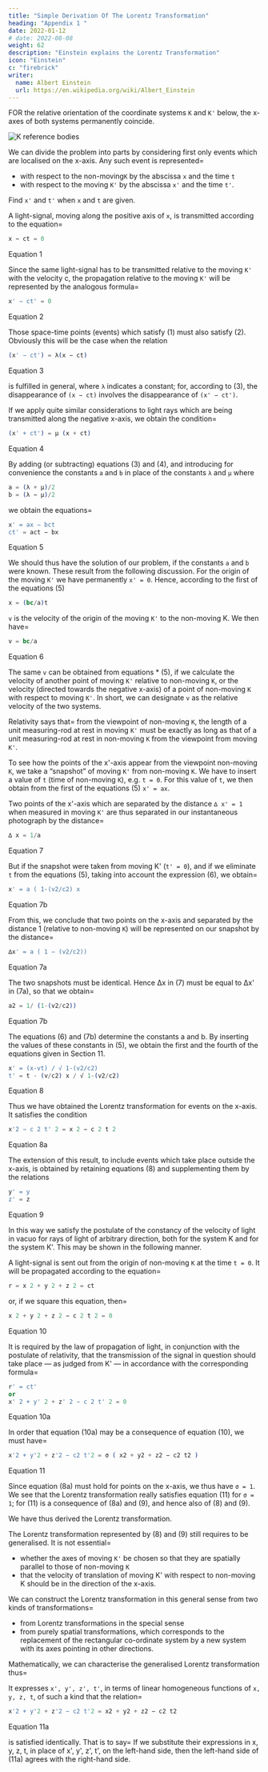 ```yaml
---
title: "Simple Derivation Of The Lorentz Transformation"
heading: "Appendix 1 "
date: 2022-01-12
# date: 2022-08-08
weight: 62
description: "Einstein explains the Lorentz Transformation"
icon: "Einstein"
c: "firebrick"
writer:
  name: Albert Einstein
  url: https://en.wikipedia.org/wiki/Albert_Einstein
---
```




FOR the relative orientation of the coordinate systems `K` and `K'` below, the x-axes of both systems permanently coincide. 

![K reference bodies](/graphics/physics/trans.png)


We can divide the problem into parts by considering first only events which are localised on the x-axis. Any such event is represented= 
- with respect to the non-moving`K` by the abscissa `x` and the time `t`
- with respect to the moving `K'` by the abscissa `x'` and the time `t'`.

Find `x'` and `t'` when `x` and `t` are given.


A light-signal, moving along the positive axis of `x`, is transmitted according to the equation= 

``` elixir
x − ct = 0 
```
<figcaption>Equation 1</figcaption>


Since the same light-signal has to be transmitted relative to the moving `K'` with the velocity c, the propagation relative to the moving `K'` will be represented by the analogous formula= 

``` elixir
x' − ct' = 0
```
<figcaption>Equation 2</figcaption>


Those space-time points (events) which satisfy (1) must also satisfy (2). Obviously this will be the case when the relation

``` elixir
(x' − ct') = λ(x − ct)
```
<figcaption>Equation 3</figcaption>

is fulfilled in general, where `λ` indicates a constant; for, according to (3), the disappearance of `(x − ct)` involves the disappearance of `(x' − ct')`.

If we apply quite similar considerations to light rays which are being transmitted along the negative x-axis, we obtain the condition= 

``` elixir
(x' + ct') = µ (x + ct)
```
<figcaption>Equation 4</figcaption>

By adding (or subtracting) equations (3) and (4), and introducing for convenience the constants `a` and `b` in place of the constants `λ` and `µ` where

``` elixir
a = (λ + µ)/2
b = (λ − µ)/2 
```

we obtain the equations= 

``` elixir
x' = ax − bct
ct' = act − bx 
```
<figcaption>Equation 5</figcaption>

We should thus have the solution of our problem, if the constants `a` and `b` were known. These result from the following discussion. For the origin of the moving `K'` we have permanently `x' = 0`. Hence, according to the first of the equations (5)

``` elixir
x = (bc/a)t
```

`v` is the velocity of the origin of the moving `K'` to the non-moving K. We then have= 

``` elixir
v = bc/a
```
<figcaption>Equation 6</figcaption>

The same `v` can be obtained from equations * (5), if we calculate the velocity of another point of moving `K'` relative to non-moving `K`, or the velocity (directed towards the negative x-axis) of a point of non-moving `K` with respect to moving `K'`. In short, we can designate `v` as the relative velocity of the two systems.

Relativity says that=  from the viewpoint of non-moving `K`, the length of a unit measuring-rod at rest in moving `K'` must be exactly as long as that  of a unit measuring-rod at rest in non-moving `K` from the viewpoint from moving `K'`.

To see how the points of the x'-axis appear from the viewpoint non-moving `K`, we take a “snapshot” of moving `K'` from non-moving `K`. We have to insert a value of `t` (time of non-moving `K`), e.g. `t = 0`.  For this value of `t`, we then obtain from the first of the equations (5) `x' = ax`.

Two points of the x'-axis which are separated by the distance `∆ x' = 1` when measured in moving `K'` are thus separated in our instantaneous photograph by the distance= 

``` elixir
∆ x = 1/a
```
<figcaption>Equation 7</figcaption>

But if the snapshot were taken from moving K' (`t' = 0`), and if we eliminate `t` from the equations (5), taking into account the expression (6), we obtain= 

``` elixir
x' = a ( 1-(v2/c2) x
```
<figcaption>Equation 7b</figcaption>


From this, we conclude that two points on the x-axis and separated by the distance 1 (relative to non-moving `K`) will be represented on our snapshot by the distance= 

``` elixir
∆x' = a ( 1 − (v2/c2))
```
<figcaption>Equation 7a</figcaption>


The two snapshots must be identical. Hence ∆x in (7) must be equal to ∆x' in (7a), so that we obtain= 

``` elixir
a2 = 1/ (1-(v2/c2))
```
<figcaption>Equation 7b</figcaption>


The equations (6) and (7b) determine the constants a and b. By inserting the values of these constants in (5), we obtain the first and the fourth of the equations given in Section 11.


``` elixir
x' = (x-vt) / √ 1-(v2/c2)
t' = t - (v/c2) x / √ 1-(v2/c2)
```
<figcaption>Equation 8</figcaption>


Thus we have obtained the Lorentz transformation for events on the x-axis. It satisfies the condition

``` elixir
x'2 − c 2 t' 2 = x 2 − c 2 t 2
```
<figcaption>Equation 8a</figcaption>


The extension of this result, to include events which take place outside the x-axis, is obtained by retaining equations (8) and supplementing them by the relations

``` elixir
y' = y
z' = z
```
<figcaption>Equation 9</figcaption>


In this way we satisfy the postulate of the constancy of the velocity of light in vacuo for rays of light of arbitrary direction, both for the system K and for the system K'. This may be shown in the following manner.

A light-signal is sent out from the origin of non-moving `K` at the time `t = 0`. It will be propagated according to the equation= 

``` elixir
r = x 2 + y 2 + z 2 = ct
```

or, if we square this equation, then= 

``` elixir
x 2 + y 2 + z 2 − c 2 t 2 = 0
```
<figcaption>Equation 10</figcaption>

It is required by the law of propagation of light, in conjunction with the postulate of relativity, that the transmission of the signal in question should take place — as judged from K' — in accordance with the corresponding formula= 

``` elixir
r' = ct'
or
x' 2 + y' 2 + z' 2 − c 2 t' 2 = 0
```
<figcaption>Equation 10a</figcaption>


In order that equation (10a) may be a consequence of equation (10), we must have= 

``` elixir
x'2 + y'2 + z'2 − c2 t'2 = σ ( x2 + y2 + z2 − c2 t2 )
```
<figcaption>Equation 11</figcaption>

Since equation (8a) must hold for points on the x-axis, we thus have `σ = 1`. We see that the Lorentz transformation really satisfies equation (11) for `σ = 1`; for (11) is a consequence of (8a) and (9), and hence also of (8) and (9). 

We have thus derived the Lorentz transformation. 

The Lorentz transformation represented by (8) and (9) still requires to be generalised. It is not essential= 
- whether the axes of moving `K'` be chosen so that they are spatially parallel to those of non-moving `K`
- that the velocity of translation of moving K' with respect to non-moving K should be in the direction of the x-axis. 

We can construct the Lorentz transformation in this general sense from two kinds of transformations= 
- from Lorentz transformations in the special sense 
- from purely spatial transformations, which corresponds to the replacement of the rectangular co-ordinate system by a new system with its axes pointing in other directions.

Mathematically, we can characterise the generalised Lorentz transformation thus= 

It expresses `x', y', z', t'`, in terms of linear homogeneous functions of `x, y, z, t`, of such a kind that the relation= 

``` elixir
x'2 + y'2 + z'2 − c2 t'2 = x2 + y2 + z2 − c2 t2
```
<figcaption>Equation 11a</figcaption>

is satisfied identically. That is to say=  If we substitute their expressions in x, y, z, t, in place of x', y', z', t', on the left-hand side, then the left-hand side of (11a) agrees with the right-hand side.
